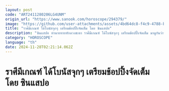 ```yaml
---
layout: post
code: "ART2411280206LG4UNM"
origin_url: "https://www.sanook.com/horoscope/294379/"
image: "https://github.com/user-attachments/assets/4bd64dc8-f4c9-4788-b481-0abbcc742fe2"
title: "ราศีมีเกณฑ์ ได้โบนัสจุกๆ เตรียมช้อปปิ้งจัดเต็ม โดย ซินแสปอ"
description: "ซินแสปอ ทำนายทายทักดวงชะตา ราศีมีเกณฑ์ ได้โบนัสจุกๆ เตรียมช้อปปิ้งจัดเต็ม มาดูกันว่าราศีใดที่ในช่วงนี้เตรียมรับทรัพย์ เต็มกระเป๋า แถมมีเกณฑ์เรื่องโชคลาภด้วยค่ะ"
category: "HOROSCOPE"
language: "th"
date: 2024-11-28T02:21:14.062Z
---
```


# ราศีมีเกณฑ์ ได้โบนัสจุกๆ เตรียมช้อปปิ้งจัดเต็ม โดย ซินแสปอ